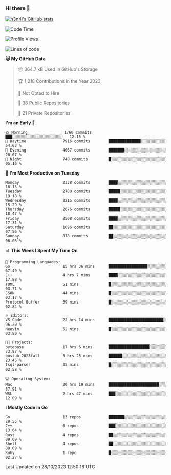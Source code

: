 ### Hi there 👋

[![h3n4l's GitHub stats](https://github-readme-stats.vercel.app/api?username=h3n4l&count_private=true&show_icons=true&theme=radical)](https://github.com/h3n4l/github-readme-stats)

<!--START_SECTION:waka-->
![Code Time](http://img.shields.io/badge/Code%20Time-1%2C657%20hrs%2054%20mins-blue)

![Profile Views](http://img.shields.io/badge/Profile%20Views-0-blue)

![Lines of code](https://img.shields.io/badge/From%20Hello%20World%20I%27ve%20Written-4.3%20million%20lines%20of%20code-blue)

**🐱 My GitHub Data** 

> 📦 364.7 kB Used in GitHub's Storage 
 > 
> 🏆 1,218 Contributions in the Year 2023
 > 
> 🚫 Not Opted to Hire
 > 
> 📜 38 Public Repositories 
 > 
> 🔑 21 Private Repositories 
 > 
**I'm an Early 🐤** 

```text
🌞 Morning                1760 commits        ███░░░░░░░░░░░░░░░░░░░░░░   12.15 % 
🌆 Daytime                7916 commits        ██████████████░░░░░░░░░░░   54.63 % 
🌃 Evening                4067 commits        ███████░░░░░░░░░░░░░░░░░░   28.07 % 
🌙 Night                  748 commits         █░░░░░░░░░░░░░░░░░░░░░░░░   05.16 % 
```
📅 **I'm Most Productive on Tuesday** 

```text
Monday                   2338 commits        ████░░░░░░░░░░░░░░░░░░░░░   16.13 % 
Tuesday                  2780 commits        █████░░░░░░░░░░░░░░░░░░░░   19.18 % 
Wednesday                2215 commits        ████░░░░░░░░░░░░░░░░░░░░░   15.29 % 
Thursday                 2676 commits        █████░░░░░░░░░░░░░░░░░░░░   18.47 % 
Friday                   2508 commits        ████░░░░░░░░░░░░░░░░░░░░░   17.31 % 
Saturday                 1096 commits        ██░░░░░░░░░░░░░░░░░░░░░░░   07.56 % 
Sunday                   878 commits         ██░░░░░░░░░░░░░░░░░░░░░░░   06.06 % 
```


📊 **This Week I Spent My Time On** 

```text
💬 Programming Languages: 
Go                       15 hrs 36 mins      █████████████████░░░░░░░░   67.49 % 
C++                      4 hrs 7 mins        ████░░░░░░░░░░░░░░░░░░░░░   17.88 % 
TOML                     51 mins             █░░░░░░░░░░░░░░░░░░░░░░░░   03.71 % 
JSON                     44 mins             █░░░░░░░░░░░░░░░░░░░░░░░░   03.17 % 
Protocol Buffer          39 mins             █░░░░░░░░░░░░░░░░░░░░░░░░   02.84 % 

🔥 Editors: 
VS Code                  22 hrs 14 mins      ████████████████████████░   96.20 % 
Neovim                   52 mins             █░░░░░░░░░░░░░░░░░░░░░░░░   03.80 % 

🐱‍💻 Projects: 
bytebase                 17 hrs 6 mins       ██████████████████░░░░░░░   73.97 % 
bustub-2023fall          5 hrs 25 mins       ██████░░░░░░░░░░░░░░░░░░░   23.45 % 
tsql-parser              35 mins             █░░░░░░░░░░░░░░░░░░░░░░░░   02.58 % 

💻 Operating System: 
Mac                      20 hrs 19 mins      ██████████████████████░░░   87.91 % 
WSL                      2 hrs 47 mins       ███░░░░░░░░░░░░░░░░░░░░░░   12.09 % 
```

**I Mostly Code in Go** 

```text
Go                       13 repos            ███████░░░░░░░░░░░░░░░░░░   29.55 % 
C++                      6 repos             ███░░░░░░░░░░░░░░░░░░░░░░   13.64 % 
Rust                     4 repos             ██░░░░░░░░░░░░░░░░░░░░░░░   09.09 % 
Shell                    4 repos             ██░░░░░░░░░░░░░░░░░░░░░░░   09.09 % 
Ruby                     1 repo              █░░░░░░░░░░░░░░░░░░░░░░░░   02.27 % 
```




 Last Updated on 28/10/2023 12:50:16 UTC
<!--END_SECTION:waka-->

